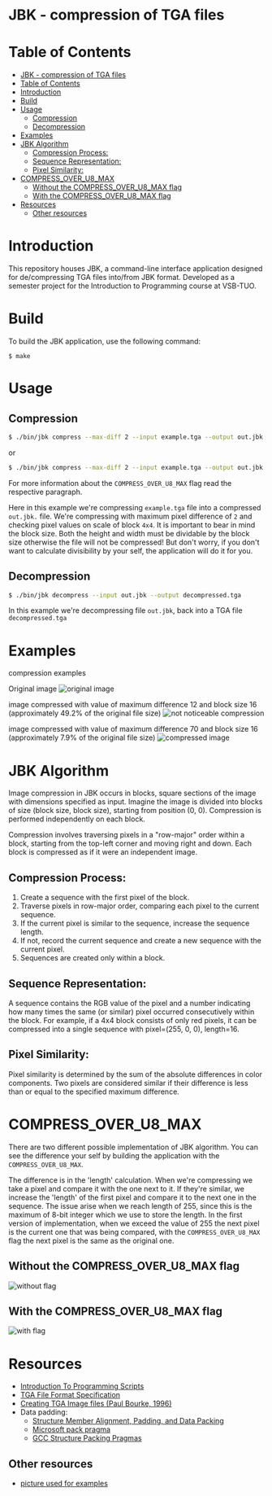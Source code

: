 JBK - compression of TGA files
===============================

Table of Contents
=================

- [JBK - compression of TGA files](#jbk---compression-of-tga-files)
- [Table of Contents](#table-of-contents)
- [Introduction](#introduction)
- [Build](#build)
- [Usage](#usage)
  - [Compression](#compression)
  - [Decompression](#decompression)
- [Examples](#examples)
- [JBK Algorithm](#jbk-algorithm)
  - [Compression Process:](#compression-process)
  - [Sequence Representation:](#sequence-representation)
  - [Pixel Similarity:](#pixel-similarity)
- [COMPRESS\_OVER\_U8\_MAX](#compress_over_u8_max)
  - [Without the COMPRESS\_OVER\_U8\_MAX flag](#without-the-compress_over_u8_max-flag)
  - [With the COMPRESS\_OVER\_U8\_MAX flag](#with-the-compress_over_u8_max-flag)
- [Resources](#resources)
  - [Other resources](#other-resources)

Introduction
============

This repository houses JBK, a command-line interface application designed for de/compressing TGA files into/from JBK format. Developed as a semester project for the Introduction to Programming course at VSB-TUO.


Build
====
To build the JBK application, use the following command:
```
$ make
```
Usage
====
Compression
------------
``` bash
$ ./bin/jbk compress --max-diff 2 --input example.tga --output out.jbk --block-size 4
```
or
``` bash
$ ./bin/jbk compress --max-diff 2 --input example.tga --output out.jbk --block-size 4 --COMPRESS_OVER_U8_MAX true
```
For more information about the `COMPRESS_OVER_U8_MAX` flag read the respective paragraph.

Here in this example we're compressing `example.tga` file into a compressed `out.jbk.` file. We're compressing with maximum pixel difference of `2` and checking pixel values on scale of block `4x4`. It is important to bear in mind the block size. Both the height and width must be dividable by the block size otherwise the file will not be compressed! But don't worry, if you don't want to calculate divisibility by your self, the application will do it for you.

Decompression
-------------
``` bash
$ ./bin/jbk decompress --input out.jbk --output decompressed.tga
```
In this example we're decompressing file `out.jbk`, back into a TGA file `decompressed.tga`

Examples
========
compression examples

Original image 
![original image](./examples/images/flowers.png)

image compressed with value of maximum difference 12 and block size 16 (approximately 49.2% of the original file size)
![not noticeable compression](./examples/images/flowers_low_compression.png)

image compressed with value of maximum difference 70 and block size 16 (approximately 7.9% of the original file size)
![compressed image](./examples/images/flower-compressed.png)

JBK Algorithm
==============

Image compression in JBK occurs in blocks, square sections of the image with dimensions specified as input. Imagine the image is divided into blocks of size (block size, block size), starting from position (0, 0). Compression is performed independently on each block.

Compression involves traversing pixels in a "row-major" order within a block, starting from the top-left corner and moving right and down. Each block is compressed as if it were an independent image.

Compression Process:
---------------------

1. Create a sequence with the first pixel of the block.
2. Traverse pixels in row-major order, comparing each pixel to the current sequence.
3. If the current pixel is similar to the sequence, increase the sequence length.
4. If not, record the current sequence and create a new sequence with the current pixel.
5. Sequences are created only within a block.

Sequence Representation:
------------------------

A sequence contains the RGB value of the pixel and a number indicating how many times the same (or similar) pixel occurred consecutively within the block. For example, if a 4x4 block consists of only red pixels, it can be compressed into a single sequence with pixel=(255, 0, 0), length=16.

Pixel Similarity:
-----------------

Pixel similarity is determined by the sum of the absolute differences in color components. Two pixels are considered similar if their difference is less than or equal to the specified maximum difference.

COMPRESS_OVER_U8_MAX
====================
There are two different possible implementation of JBK algorithm. You can see the difference your self by building the application with the `COMPRESS_OVER_U8_MAX`.

The difference is in the 'length' calculation. When we're compressing we take a pixel and compare it with the one next to it. If they're similar, we increase the 'length' of the first pixel and compare it to the next one in the sequence. The issue arise when we reach length of 255, since this is the maximum of 8-bit integer which we use to store the length. In the first version of implementation, when we exceed the value of 255 the next pixel is the current one that was being compared, with the `COMPRESS_OVER_U8_MAX` flag the next pixel is the same as the original one. 

Without the COMPRESS_OVER_U8_MAX flag
--------------------------------------
![without flag](./examples/images/carmack_compressed_without_flag.png)

With the COMPRESS_OVER_U8_MAX flag
----------------------------------
![with flag](./examples/images/carmack_with_flag.png)

Resources
=========
* [Introduction To Programming Scripts](https://mrlvsb.github.io/upr-skripta/c/aplikovane_ulohy/tga.html?highlight=tga#tga)
* [TGA File Format Specification](https://www.dca.fee.unicamp.br/~martino/disciplinas/ea978/tgaffs.pdf)
* [Creating TGA Image files (Paul Bourke, 1996)](http://www.paulbourke.net/dataformats/tga/)
* Data padding:
  * [Structure Member Alignment, Padding, and Data Packing](https://www.geeksforgeeks.org/structure-member-alignment-padding-and-data-packing/)
  * [Microsoft pack pragma](https://learn.microsoft.com/en-us/cpp/preprocessor/pack?view=msvc-170)
  * [GCC Structure Packing Pragmas](https://gcc.gnu.org/onlinedocs/gcc-4.9.3/gcc/Structure-Packing-Pragmas.html#Structure-Packing-Pragmas)

Other resources 
---------------
* [picture used for examples](https://filesamples.com/formats/tga)